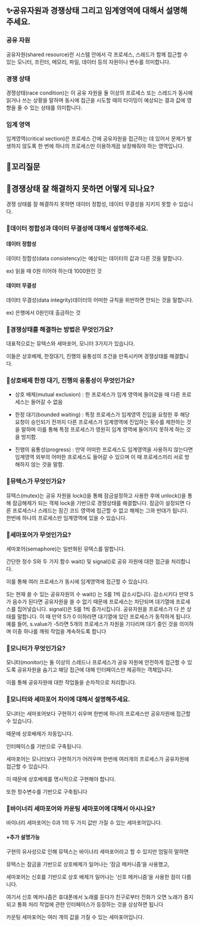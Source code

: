 ## ✨공유자원과 경쟁상태 그리고 임계영역에 대해서 설명해주세요.

### 공유 자원

공유자원(shared resource)란 시스템 안에서 각 프로세스, 스레드가 함께 접근할 수 있는 모니터, 프린터, 메모리, 파일, 데이터 등의 자원이나 변수를 의미합니다.

### 경쟁 상태

경쟁상태(race condition)는 이 공유 자원을 둘 이상의 프로세스 또는 스레드가 동시에 읽거나 쓰는 상황을 말하며 동시에 접근을 시도할 때의 타이밍이 예상되는 결과 값에 영향을 줄 수 있는 상태를 의미합니다.

### 임계 영역

임계영역(critical section)은 프로세스 간에 공유자원을 접근하는 데 있어서 문제가 발생하지 않도록 한 번에 하나의 프로세스만 이용하게끔 보장해줘야 하는 영역입니다.

## 🔁꼬리질문

## 🤔경쟁상태 잘 해결하지 못하면 어떻게 되나요?

경쟁 상태를 잘 해결하지 못하면 데이터 정합성, 데이터 무결성을 지키지 못할 수 있습니다.

### 🤔데이터 정합성과 데이터 무결성에 대해서 설명해주세요.

#### 데이터 정합성

데이터 정합성(data consistency)는 예상되는 데이터의 값과 다른 것을 말합니다.

ex) 읽을 때 0원 이어야 하는데 1000원인 것

#### 데이터 무결성

데이터 무결성(data integrity)데이터의 어떠한 규칙을 위반하면 안되는 것을 말합니다.

ex) 은행에서 0원인데 출금하는 것

### 🤔경쟁상태를 해결하는 방법은 무엇인가요?

대표적으로는 뮤텍스와 세마포어, 모니터 3가지가 있습니다.

이들은 상호배제, 한정대기, 진행의 융통성의 조건을 만족시키며 경쟁상태를 해결합니다.

### 🤔상호배제 한정 대기, 진행의 융통성이 무엇인가요?

- 상호 배제(mutual exclusion) : 한 프로세스가 임계 영역에 들어갔을 때 다른 프로세스는 들어갈 수 없음

- 한정 대기(bounded waiting) : 특정 프로세스가 임계영역 진입을 요청한 후 해당 요청이 승인되기 전까지 다른 프로세스가 임계영역에 진입하는 횟수를 제한하는 것을 말하며 이를 통해 특정 프로세스가 영원히 임계 영역에 들어가지 못하게 하는 것을 방지함.

- 진행의 융통성(progress) : 만약 어떠한 프로세스도 임계영역을 사용하지 않는다면 임계영역 외부의 어떠한 프로세스도 들어갈 수 있으며 이 때 프로세스끼리 서로 방해하지 않는 것을 말함.

### 🤔뮤텍스가 무엇인가요?

뮤텍스(mutex)는 공유 자원을 lock()을 통해 잠금설정하고 사용한 후에 unlock()을 통해 잠금해제가 되는 객체 lock을 기반으로 경쟁상태를 해결합니다. 잠금이 설정되면 다른 프로세스나 스레드는 잠긴 코드 영역에 접근할 수 없고 해제는 그와 반대가 됩니다. 한번에 하나의 프로세스만 임계영역에 있을 수 있습니다.

### 🤔세마포어가 무엇인가요?

세마포어(semaphore)는 일반화된 뮤텍스를 말합니다.

간단한 정수 S와 두 가지 함수 wait() 및 signal()로 공유 자원에 대한 접근을 처리합니다.

이를 통해 여러 프로세스가 동시에 임계영역에 접근할 수 있습니다.

S는 현재 쓸 수 있는 공유자원의 수
wait() 는 S를 1씩 감소시킵니다. 감소시키다 만약 S가 음수가 된다면 공유자원을 쓸 수 없기 때문에 프로세스는 차단되며 대기열에 프로세스를 집어넣습니다.
signal()은 S를 1씩 증가시킵니다. 공유자원을 프로세스가 다 쓴 상태를 말합니다. 이 때 만약 S가 0 이하라면 대기열에 있던 프로세스가 동작하게 됩니다. 예를 들어, s.value가 -5라면 5개의 프로세스가 자원을 기다리며 대기 중인 것을 의미하며 이중 하나를 깨워 작업을 계속하도록 합니다

### 🤔모니터가 무엇인가요?

모니터(monitor)는 둘 이상의 스레드나 프로세스가 공유 자원에 안전하게 접근할 수 있도록 공유자원을 숨기고 해당 접근에 대해 인터페이스만 제공하는 객체입니다.

이를 통해 공유자원에 대한 작업들을 순차적으로 처리합니다.

### 🤔모니터와 세마포어 차이에 대해서 설명해주세요.

모니터는 세마포어보다 구현하기 쉬우며 한번에 하나의 프로세스만 공유자원에 접근할 수 있습니다.

때문에 상호배제가 자동입니다.

인터페이스를 기반으로 구축됩니다.

세마포어는 모니터보다 구현하기가 어려우며 한번에 여러개의 프로세스가 공유자원에 접근할 수 있습니다.

이 때문에 상호배제를 명시적으로 구현해야 합니다.

또한 정수변수를 기반으로 구축됩니다

### 🤔바이너리 세마포어와 카운팅 세마포어에 대해서 아시나요?

바이너리 세마포어는 0과 1의 두 가지 값만 가질 수 있는 세마포어입니다.

#### +추가 설명가능

구현의 유사성으로 인해 뮤텍스는 바이너리 세마포어라고 할 수 있지만 엄밀히 말하면

뮤텍스는 잠금을 기반으로 상호배제가 일어나는 ‘잠금 메커니즘’을 사용했고,

세마포어는 신호를 기반으로 상호 배제가 일어나는 ‘신호 메커니즘’을 사용한 점이 다릅니다.

여기서 신호 메커니즘은 휴대폰에서 노래를 듣다가 친구로부터 전화가 오면 노래가 중지되고 통화 처리 작업에 관한 인터페이스가 등장하는 것을 상상하면 됩니다

카운팅 세마포어는 여러 개의 값을 가질 수 있는 세마포어입니다.
